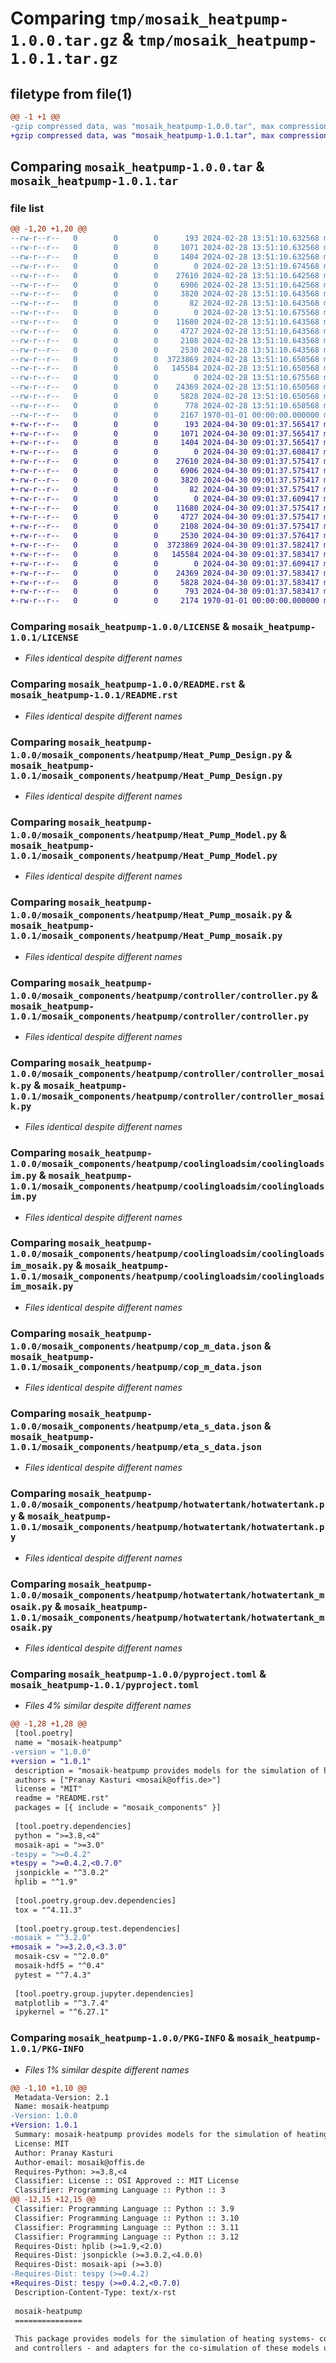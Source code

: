 # Comparing `tmp/mosaik_heatpump-1.0.0.tar.gz` & `tmp/mosaik_heatpump-1.0.1.tar.gz`

## filetype from file(1)

```diff
@@ -1 +1 @@
-gzip compressed data, was "mosaik_heatpump-1.0.0.tar", max compression
+gzip compressed data, was "mosaik_heatpump-1.0.1.tar", max compression
```

## Comparing `mosaik_heatpump-1.0.0.tar` & `mosaik_heatpump-1.0.1.tar`

### file list

```diff
@@ -1,20 +1,20 @@
--rw-r--r--   0        0        0      193 2024-02-28 13:51:10.632568 mosaik_heatpump-1.0.0/AUTHORS.txt
--rw-r--r--   0        0        0     1071 2024-02-28 13:51:10.632568 mosaik_heatpump-1.0.0/LICENSE
--rw-r--r--   0        0        0     1404 2024-02-28 13:51:10.632568 mosaik_heatpump-1.0.0/README.rst
--rw-r--r--   0        0        0        0 2024-02-28 13:51:10.674568 mosaik_heatpump-1.0.0/mosaik_components/__init__.py
--rw-r--r--   0        0        0    27610 2024-02-28 13:51:10.642568 mosaik_heatpump-1.0.0/mosaik_components/heatpump/Heat_Pump_Design.py
--rw-r--r--   0        0        0     6906 2024-02-28 13:51:10.642568 mosaik_heatpump-1.0.0/mosaik_components/heatpump/Heat_Pump_Model.py
--rw-r--r--   0        0        0     3820 2024-02-28 13:51:10.643568 mosaik_heatpump-1.0.0/mosaik_components/heatpump/Heat_Pump_mosaik.py
--rw-r--r--   0        0        0       82 2024-02-28 13:51:10.643568 mosaik_heatpump-1.0.0/mosaik_components/heatpump/__init__.py
--rw-r--r--   0        0        0        0 2024-02-28 13:51:10.675568 mosaik_heatpump-1.0.0/mosaik_components/heatpump/controller/__init__.py
--rw-r--r--   0        0        0    11680 2024-02-28 13:51:10.643568 mosaik_heatpump-1.0.0/mosaik_components/heatpump/controller/controller.py
--rw-r--r--   0        0        0     4727 2024-02-28 13:51:10.643568 mosaik_heatpump-1.0.0/mosaik_components/heatpump/controller/controller_mosaik.py
--rw-r--r--   0        0        0     2108 2024-02-28 13:51:10.643568 mosaik_heatpump-1.0.0/mosaik_components/heatpump/coolingloadsim/coolingloadsim.py
--rw-r--r--   0        0        0     2530 2024-02-28 13:51:10.643568 mosaik_heatpump-1.0.0/mosaik_components/heatpump/coolingloadsim/coolingloadsim_mosaik.py
--rw-r--r--   0        0        0  3723869 2024-02-28 13:51:10.650568 mosaik_heatpump-1.0.0/mosaik_components/heatpump/cop_m_data.json
--rw-r--r--   0        0        0   145584 2024-02-28 13:51:10.650568 mosaik_heatpump-1.0.0/mosaik_components/heatpump/eta_s_data.json
--rw-r--r--   0        0        0        0 2024-02-28 13:51:10.675568 mosaik_heatpump-1.0.0/mosaik_components/heatpump/hotwatertank/__init__.py
--rw-r--r--   0        0        0    24369 2024-02-28 13:51:10.650568 mosaik_heatpump-1.0.0/mosaik_components/heatpump/hotwatertank/hotwatertank.py
--rw-r--r--   0        0        0     5828 2024-02-28 13:51:10.650568 mosaik_heatpump-1.0.0/mosaik_components/heatpump/hotwatertank/hotwatertank_mosaik.py
--rw-r--r--   0        0        0      778 2024-02-28 13:51:10.650568 mosaik_heatpump-1.0.0/pyproject.toml
--rw-r--r--   0        0        0     2167 1970-01-01 00:00:00.000000 mosaik_heatpump-1.0.0/PKG-INFO
+-rw-r--r--   0        0        0      193 2024-04-30 09:01:37.565417 mosaik_heatpump-1.0.1/AUTHORS.txt
+-rw-r--r--   0        0        0     1071 2024-04-30 09:01:37.565417 mosaik_heatpump-1.0.1/LICENSE
+-rw-r--r--   0        0        0     1404 2024-04-30 09:01:37.565417 mosaik_heatpump-1.0.1/README.rst
+-rw-r--r--   0        0        0        0 2024-04-30 09:01:37.608417 mosaik_heatpump-1.0.1/mosaik_components/__init__.py
+-rw-r--r--   0        0        0    27610 2024-04-30 09:01:37.575417 mosaik_heatpump-1.0.1/mosaik_components/heatpump/Heat_Pump_Design.py
+-rw-r--r--   0        0        0     6906 2024-04-30 09:01:37.575417 mosaik_heatpump-1.0.1/mosaik_components/heatpump/Heat_Pump_Model.py
+-rw-r--r--   0        0        0     3820 2024-04-30 09:01:37.575417 mosaik_heatpump-1.0.1/mosaik_components/heatpump/Heat_Pump_mosaik.py
+-rw-r--r--   0        0        0       82 2024-04-30 09:01:37.575417 mosaik_heatpump-1.0.1/mosaik_components/heatpump/__init__.py
+-rw-r--r--   0        0        0        0 2024-04-30 09:01:37.609417 mosaik_heatpump-1.0.1/mosaik_components/heatpump/controller/__init__.py
+-rw-r--r--   0        0        0    11680 2024-04-30 09:01:37.575417 mosaik_heatpump-1.0.1/mosaik_components/heatpump/controller/controller.py
+-rw-r--r--   0        0        0     4727 2024-04-30 09:01:37.575417 mosaik_heatpump-1.0.1/mosaik_components/heatpump/controller/controller_mosaik.py
+-rw-r--r--   0        0        0     2108 2024-04-30 09:01:37.575417 mosaik_heatpump-1.0.1/mosaik_components/heatpump/coolingloadsim/coolingloadsim.py
+-rw-r--r--   0        0        0     2530 2024-04-30 09:01:37.576417 mosaik_heatpump-1.0.1/mosaik_components/heatpump/coolingloadsim/coolingloadsim_mosaik.py
+-rw-r--r--   0        0        0  3723869 2024-04-30 09:01:37.582417 mosaik_heatpump-1.0.1/mosaik_components/heatpump/cop_m_data.json
+-rw-r--r--   0        0        0   145584 2024-04-30 09:01:37.583417 mosaik_heatpump-1.0.1/mosaik_components/heatpump/eta_s_data.json
+-rw-r--r--   0        0        0        0 2024-04-30 09:01:37.609417 mosaik_heatpump-1.0.1/mosaik_components/heatpump/hotwatertank/__init__.py
+-rw-r--r--   0        0        0    24369 2024-04-30 09:01:37.583417 mosaik_heatpump-1.0.1/mosaik_components/heatpump/hotwatertank/hotwatertank.py
+-rw-r--r--   0        0        0     5828 2024-04-30 09:01:37.583417 mosaik_heatpump-1.0.1/mosaik_components/heatpump/hotwatertank/hotwatertank_mosaik.py
+-rw-r--r--   0        0        0      793 2024-04-30 09:01:37.583417 mosaik_heatpump-1.0.1/pyproject.toml
+-rw-r--r--   0        0        0     2174 1970-01-01 00:00:00.000000 mosaik_heatpump-1.0.1/PKG-INFO
```

### Comparing `mosaik_heatpump-1.0.0/LICENSE` & `mosaik_heatpump-1.0.1/LICENSE`

 * *Files identical despite different names*

### Comparing `mosaik_heatpump-1.0.0/README.rst` & `mosaik_heatpump-1.0.1/README.rst`

 * *Files identical despite different names*

### Comparing `mosaik_heatpump-1.0.0/mosaik_components/heatpump/Heat_Pump_Design.py` & `mosaik_heatpump-1.0.1/mosaik_components/heatpump/Heat_Pump_Design.py`

 * *Files identical despite different names*

### Comparing `mosaik_heatpump-1.0.0/mosaik_components/heatpump/Heat_Pump_Model.py` & `mosaik_heatpump-1.0.1/mosaik_components/heatpump/Heat_Pump_Model.py`

 * *Files identical despite different names*

### Comparing `mosaik_heatpump-1.0.0/mosaik_components/heatpump/Heat_Pump_mosaik.py` & `mosaik_heatpump-1.0.1/mosaik_components/heatpump/Heat_Pump_mosaik.py`

 * *Files identical despite different names*

### Comparing `mosaik_heatpump-1.0.0/mosaik_components/heatpump/controller/controller.py` & `mosaik_heatpump-1.0.1/mosaik_components/heatpump/controller/controller.py`

 * *Files identical despite different names*

### Comparing `mosaik_heatpump-1.0.0/mosaik_components/heatpump/controller/controller_mosaik.py` & `mosaik_heatpump-1.0.1/mosaik_components/heatpump/controller/controller_mosaik.py`

 * *Files identical despite different names*

### Comparing `mosaik_heatpump-1.0.0/mosaik_components/heatpump/coolingloadsim/coolingloadsim.py` & `mosaik_heatpump-1.0.1/mosaik_components/heatpump/coolingloadsim/coolingloadsim.py`

 * *Files identical despite different names*

### Comparing `mosaik_heatpump-1.0.0/mosaik_components/heatpump/coolingloadsim/coolingloadsim_mosaik.py` & `mosaik_heatpump-1.0.1/mosaik_components/heatpump/coolingloadsim/coolingloadsim_mosaik.py`

 * *Files identical despite different names*

### Comparing `mosaik_heatpump-1.0.0/mosaik_components/heatpump/cop_m_data.json` & `mosaik_heatpump-1.0.1/mosaik_components/heatpump/cop_m_data.json`

 * *Files identical despite different names*

### Comparing `mosaik_heatpump-1.0.0/mosaik_components/heatpump/eta_s_data.json` & `mosaik_heatpump-1.0.1/mosaik_components/heatpump/eta_s_data.json`

 * *Files identical despite different names*

### Comparing `mosaik_heatpump-1.0.0/mosaik_components/heatpump/hotwatertank/hotwatertank.py` & `mosaik_heatpump-1.0.1/mosaik_components/heatpump/hotwatertank/hotwatertank.py`

 * *Files identical despite different names*

### Comparing `mosaik_heatpump-1.0.0/mosaik_components/heatpump/hotwatertank/hotwatertank_mosaik.py` & `mosaik_heatpump-1.0.1/mosaik_components/heatpump/hotwatertank/hotwatertank_mosaik.py`

 * *Files identical despite different names*

### Comparing `mosaik_heatpump-1.0.0/pyproject.toml` & `mosaik_heatpump-1.0.1/pyproject.toml`

 * *Files 4% similar despite different names*

```diff
@@ -1,28 +1,28 @@
 [tool.poetry]
 name = "mosaik-heatpump"
-version = "1.0.0"
+version = "1.0.1"
 description = "mosaik-heatpump provides models for the simulation of heating systems"
 authors = ["Pranay Kasturi <mosaik@offis.de>"]
 license = "MIT"
 readme = "README.rst"
 packages = [{ include = "mosaik_components" }]
 
 [tool.poetry.dependencies]
 python = ">=3.8,<4"
 mosaik-api = ">=3.0"
-tespy = ">=0.4.2"
+tespy = ">=0.4.2,<0.7.0"
 jsonpickle = "^3.0.2"
 hplib = "^1.9"
 
 [tool.poetry.group.dev.dependencies]
 tox = "^4.11.3"
 
 [tool.poetry.group.test.dependencies]
-mosaik = "^3.2.0"
+mosaik = ">=3.2.0,<3.3.0"
 mosaik-csv = "^2.0.0"
 mosaik-hdf5 = "^0.4"
 pytest = "^7.4.3"
 
 [tool.poetry.group.jupyter.dependencies]
 matplotlib = "^3.7.4"
 ipykernel = "^6.27.1"
```

### Comparing `mosaik_heatpump-1.0.0/PKG-INFO` & `mosaik_heatpump-1.0.1/PKG-INFO`

 * *Files 1% similar despite different names*

```diff
@@ -1,10 +1,10 @@
 Metadata-Version: 2.1
 Name: mosaik-heatpump
-Version: 1.0.0
+Version: 1.0.1
 Summary: mosaik-heatpump provides models for the simulation of heating systems
 License: MIT
 Author: Pranay Kasturi
 Author-email: mosaik@offis.de
 Requires-Python: >=3.8,<4
 Classifier: License :: OSI Approved :: MIT License
 Classifier: Programming Language :: Python :: 3
@@ -12,15 +12,15 @@
 Classifier: Programming Language :: Python :: 3.9
 Classifier: Programming Language :: Python :: 3.10
 Classifier: Programming Language :: Python :: 3.11
 Classifier: Programming Language :: Python :: 3.12
 Requires-Dist: hplib (>=1.9,<2.0)
 Requires-Dist: jsonpickle (>=3.0.2,<4.0.0)
 Requires-Dist: mosaik-api (>=3.0)
-Requires-Dist: tespy (>=0.4.2)
+Requires-Dist: tespy (>=0.4.2,<0.7.0)
 Description-Content-Type: text/x-rst
 
 mosaik-heatpump
 ===============
 
 This package provides models for the simulation of heating systems- consisting of heat pumps, hot water tanks,
 and controllers - and adapters for the co-simulation of these models using *mosaik*.
```

